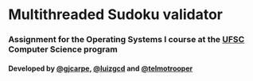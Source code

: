 # Multithreaded Sudoku validator
### Assignment for the Operating Systems I course at the [UFSC](http://ufsc.br/) Computer Science program
#### Developed by [@gjcarpe](https://github.com/gjcarpe), [@luizgcd](https://github.com/luizgcd) and [@telmotrooper](https://github.com/telmotrooper)
